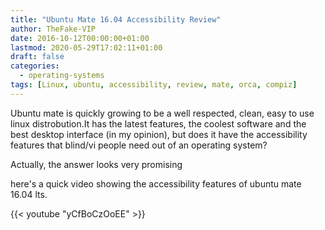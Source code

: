 ```yaml
---
title: "Ubuntu Mate 16.04 Accessibility Review"
author: TheFake-VIP
date: 2016-10-12T00:00:00+01:00
lastmod: 2020-05-29T17:02:11+01:00
draft: false
categories:
  - operating-systems
tags: [Linux, ubuntu, accessibility, review, mate, orca, compiz]
---
```


Ubuntu mate is quickly growing to be a well respected, clean, easy to
use linux distrobution.It has the latest features, the coolest software
and the best desktop interface (in my opinion), but does it have the
accessibility features that blind/vi people need out of an operating
system?

Actually, the answer looks very promising

here's a quick video showing the accessibility features of ubuntu mate
16.04 lts.

{{< youtube "yCfBoCzOoEE" >}}

